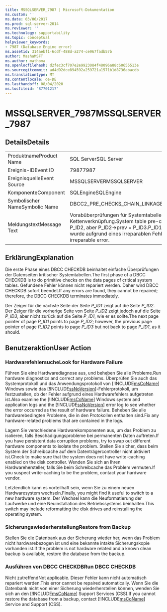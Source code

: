 ```yaml
---
title: MSSQLSERVER_7987 | Microsoft-Dokumentation
ms.custom: ''
ms.date: 03/06/2017
ms.prod: sql-server-2014
ms.reviewer: ''
ms.technology: supportability
ms.topic: conceptual
helpviewer_keywords:
- 7987 (Database Engine error)
ms.assetid: 314aebf1-6cdf-488d-a274-ce967fadb57b
author: MashaMSFT
ms.author: mathoma
ms.openlocfilehash: d2fec3cf707e2e9923084f48096a88c60655513e
ms.sourcegitcommit: ad4d92dce894592a259721a1571b1d8736abacdb
ms.translationtype: MT
ms.contentlocale: de-DE
ms.lasthandoff: 08/04/2020
ms.locfileid: "87701217"
---
```

# <a name="mssqlserver_7987"></a><span data-ttu-id="7f7b5-102">MSSQLSERVER_7987</span><span class="sxs-lookup"><span data-stu-id="7f7b5-102">MSSQLSERVER_7987</span></span>
    
## <a name="details"></a><span data-ttu-id="7f7b5-103">Details</span><span class="sxs-lookup"><span data-stu-id="7f7b5-103">Details</span></span>  
  
|||  
|-|-|  
|<span data-ttu-id="7f7b5-104">Produktname</span><span class="sxs-lookup"><span data-stu-id="7f7b5-104">Product Name</span></span>|<span data-ttu-id="7f7b5-105">SQL Server</span><span class="sxs-lookup"><span data-stu-id="7f7b5-105">SQL Server</span></span>|  
|<span data-ttu-id="7f7b5-106">Ereignis-ID</span><span class="sxs-lookup"><span data-stu-id="7f7b5-106">Event ID</span></span>|<span data-ttu-id="7f7b5-107">7987</span><span class="sxs-lookup"><span data-stu-id="7f7b5-107">7987</span></span>|  
|<span data-ttu-id="7f7b5-108">Ereignisquelle</span><span class="sxs-lookup"><span data-stu-id="7f7b5-108">Event Source</span></span>|<span data-ttu-id="7f7b5-109">MSSQLSERVER</span><span class="sxs-lookup"><span data-stu-id="7f7b5-109">MSSQLSERVER</span></span>|  
|<span data-ttu-id="7f7b5-110">Komponente</span><span class="sxs-lookup"><span data-stu-id="7f7b5-110">Component</span></span>|<span data-ttu-id="7f7b5-111">SQLEngine</span><span class="sxs-lookup"><span data-stu-id="7f7b5-111">SQLEngine</span></span>|  
|<span data-ttu-id="7f7b5-112">Symbolischer Name</span><span class="sxs-lookup"><span data-stu-id="7f7b5-112">Symbolic Name</span></span>|<span data-ttu-id="7f7b5-113">DBCC2_PRE_CHECKS_CHAIN_LINKAGE_MISMATCH</span><span class="sxs-lookup"><span data-stu-id="7f7b5-113">DBCC2_PRE_CHECKS_CHAIN_LINKAGE_MISMATCH</span></span>|  
|<span data-ttu-id="7f7b5-114">Meldungstext</span><span class="sxs-lookup"><span data-stu-id="7f7b5-114">Message Text</span></span>|<span data-ttu-id="7f7b5-115">Vorabüberprüfungen für Systemtabelle: Die Objekt-ID O_ID d besitzt eine nicht übereinstimmende Kettenverknüpfung.</span><span class="sxs-lookup"><span data-stu-id="7f7b5-115">System table pre-checks: Object ID O_ID has chain linkage mismatch.</span></span> <span data-ttu-id="7f7b5-116">P_ID1->next = P_ID2, aber P_ID2->prev = P_ID3.</span><span class="sxs-lookup"><span data-stu-id="7f7b5-116">P_ID1->next = P_ID2, but P_ID2->prev = P_ID3.</span></span> <span data-ttu-id="7f7b5-117">Die CHECK-Anweisung wurde aufgrund eines irreparablen Fehlers beendet.</span><span class="sxs-lookup"><span data-stu-id="7f7b5-117">Check statement terminated because of an irreparable error.</span></span>|  
  
## <a name="explanation"></a><span data-ttu-id="7f7b5-118">Erklärung</span><span class="sxs-lookup"><span data-stu-id="7f7b5-118">Explanation</span></span>  
 <span data-ttu-id="7f7b5-119">Die erste Phase eines DBCC CHECKDB beinhaltet einfache Überprüfungen der Datenseiten kritischer Systemtabellen.</span><span class="sxs-lookup"><span data-stu-id="7f7b5-119">The first phase of a DBCC CHECKDB is to do primitive checks on the data pages of critical system tables.</span></span> <span data-ttu-id="7f7b5-120">Gefundene Fehler können nicht repariert werden. Daher wird DBCC CHECKDB sofort beendet.</span><span class="sxs-lookup"><span data-stu-id="7f7b5-120">If any errors are found, they cannot be repaired; therefore, the DBCC CHECKDB terminates immediately.</span></span>  
  
 <span data-ttu-id="7f7b5-121">Der Zeiger für die nächste Seite der Seite *P_ID1* zeigt auf die Seite *P_ID2*. Der Zeiger für die vorherige Seite von Seite *P_ID2* zeigt jedoch auf die Seite *P_ID3*, aber nicht zurück auf die Seite *P_ID1*, wie er es sollte.</span><span class="sxs-lookup"><span data-stu-id="7f7b5-121">The next page pointer of page *P_ID1* points to page *P_ID2*; however, the previous page pointer of page *P_ID2* points to page *P_ID3* but not back to page *P_ID1*, as it should.</span></span>  
  
## <a name="user-action"></a><span data-ttu-id="7f7b5-122">Benutzeraktion</span><span class="sxs-lookup"><span data-stu-id="7f7b5-122">User Action</span></span>  
  
### <a name="look-for-hardware-failure"></a><span data-ttu-id="7f7b5-123">Hardwarefehlersuche</span><span class="sxs-lookup"><span data-stu-id="7f7b5-123">Look for Hardware Failure</span></span>  
 <span data-ttu-id="7f7b5-124">Führen Sie eine Hardwarediagnose aus, und beheben Sie alle Probleme.</span><span class="sxs-lookup"><span data-stu-id="7f7b5-124">Run hardware diagnostics and correct any problems.</span></span> <span data-ttu-id="7f7b5-125">Überprüfen Sie auch das Systemprotokoll und das Anwendungsprotokoll von [!INCLUDE[msCoName](../../includes/msconame-md.md)] Windows sowie das [!INCLUDE[ssNoVersion](../../includes/ssnoversion-md.md)]-Fehlerprotokoll, um festzustellen, ob der Fehler aufgrund eines Hardwarefehlers aufgetreten ist.</span><span class="sxs-lookup"><span data-stu-id="7f7b5-125">Also examine the [!INCLUDE[msCoName](../../includes/msconame-md.md)] Windows system and application logs and the [!INCLUDE[ssNoVersion](../../includes/ssnoversion-md.md)] error log to see whether the error occurred as the result of hardware failure.</span></span> <span data-ttu-id="7f7b5-126">Beheben Sie alle hardwarebedingten Probleme, die in den Protokollen enthalten sind.</span><span class="sxs-lookup"><span data-stu-id="7f7b5-126">Fix any hardware-related problems that are contained in the logs.</span></span>  
  
 <span data-ttu-id="7f7b5-127">Lagern Sie verschiedene Hardwarekomponenten aus, um das Problem zu isolieren, falls Beschädigungsprobleme bei permanenten Daten auftreten.</span><span class="sxs-lookup"><span data-stu-id="7f7b5-127">If you have persistent data corruption problems, try to swap out different hardware components to isolate the problem.</span></span> <span data-ttu-id="7f7b5-128">Stellen Sie sicher, dass beim System der Schreibcache auf dem Datenträgercontroller nicht aktiviert ist.</span><span class="sxs-lookup"><span data-stu-id="7f7b5-128">Check to make sure that the system does not have write-caching enabled on the disk controller.</span></span> <span data-ttu-id="7f7b5-129">Wenden Sie sich an Ihren Hardwarehersteller, falls Sie beim Schreibcache das Problem vermuten.</span><span class="sxs-lookup"><span data-stu-id="7f7b5-129">If you suspect write-caching to be the problem, contact your hardware vendor.</span></span>  
  
 <span data-ttu-id="7f7b5-130">Letztendlich kann es vorteilhaft sein, wenn Sie zu einem neuen Hardwaresystem wechseln.</span><span class="sxs-lookup"><span data-stu-id="7f7b5-130">Finally, you might find it useful to switch to a new hardware system.</span></span> <span data-ttu-id="7f7b5-131">Der Wechsel kann die Neuformatierung der Laufwerke und eine Neuinstallation des Betriebssystems beinhalten.</span><span class="sxs-lookup"><span data-stu-id="7f7b5-131">This switch may include reformatting the disk drives and reinstalling the operating system.</span></span>  
  
### <a name="restore-from-backup"></a><span data-ttu-id="7f7b5-132">Sicherungswiederherstellung</span><span class="sxs-lookup"><span data-stu-id="7f7b5-132">Restore from Backup</span></span>  
 <span data-ttu-id="7f7b5-133">Stellen Sie die Datenbank aus der Sicherung wieder her, wenn das Problem nicht hardwarebezogen ist und eine bekannte intakte Sicherungskopie vorhanden ist.</span><span class="sxs-lookup"><span data-stu-id="7f7b5-133">If the problem is not hardware related and a known clean backup is available, restore the database from the backup.</span></span>  
  
### <a name="run-dbcc-checkdb"></a><span data-ttu-id="7f7b5-134">Ausführen von DBCC CHECKDB</span><span class="sxs-lookup"><span data-stu-id="7f7b5-134">Run DBCC CHECKDB</span></span>  
 <span data-ttu-id="7f7b5-135">Nicht zutreffend</span><span class="sxs-lookup"><span data-stu-id="7f7b5-135">Not applicable.</span></span> <span data-ttu-id="7f7b5-136">Dieser Fehler kann nicht automatisch repariert werden.</span><span class="sxs-lookup"><span data-stu-id="7f7b5-136">This error cannot be repaired automatically.</span></span> <span data-ttu-id="7f7b5-137">Wenn Sie die Datenbank nicht von einer Sicherung wiederherstellen können, wenden Sie sich an den [!INCLUDE[msCoName](../../includes/msconame-md.md)] Support Services (CSS).</span><span class="sxs-lookup"><span data-stu-id="7f7b5-137">If you cannot restore the database from a backup, contact [!INCLUDE[msCoName](../../includes/msconame-md.md)] Service and Support (CSS).</span></span>  
  
  
